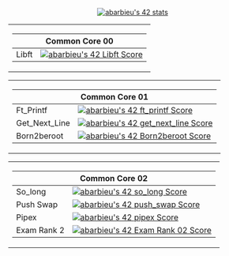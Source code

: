 <p align="center"><a href="https://github.com/JaeSeoKim/badge42"><img src="https://badge42.vercel.app/api/v2/clh7t2y4h006808mgeuk0cyy7/stats?cursusId=21&coalitionId=52" alt="abarbieu's 42 stats" /></a></p>
<table>
        <tbody>
                <tr>
                        <td><table>
        <thead>
        <tr>
          <th colspan="2">Common Core 00</th>
        </tr>
          </thead>
          <tbody>
        <tr>
          <td>Libft</td>
          <td><a href="https://github.com/JaeSeoKim/badge42"><img src="https://badge42.vercel.app/api/v2/clh7t2y4h006808mgeuk0cyy7/project/3053890" alt="abarbieu's 42 Libft Score" /></a></td>
        </tr>
    </tbody>
  </table></td>
                </tr> 
<table>
        <tbody>
                <tr>
                        <td><table>
        <thead>
        <tr>
          <th colspan="2">Common Core 01</th>
        </tr>
          </thead>
          <tbody>
        <tr>
          <td>Ft_Printf</td>
          <td><a href="https://github.com/JaeSeoKim/badge42"><img src="https://badge42.vercel.app/api/v2/clh7t2y4h006808mgeuk0cyy7/project/3072727" alt="abarbieu's 42 ft_printf Score" /></a></td>
        </tr>
        <tr>
          <td>Get_Next_Line</td>
          <td><a href="https://github.com/JaeSeoKim/badge42"><img src="https://badge42.vercel.app/api/v2/clh7t2y4h006808mgeuk0cyy7/project/3072737" alt="abarbieu's 42 get_next_line Score" /></a></td>
        </tr>
        <tr>
          <td>Born2beroot</td>
          <td><a href="https://github.com/JaeSeoKim/badge42"><img src="https://badge42.vercel.app/api/v2/clh7t2y4h006808mgeuk0cyy7/project/3072731" alt="abarbieu's 42 Born2beroot Score" /></a></td>
        </tr>
    </tbody>
  </table>
  </tr>
   <tr>
  <table>
        <tbody>
                <tr>
                        <td><table>
        <thead>
        <tr>
          <th colspan="2">Common Core 02</th>
        </tr>
          </thead>
          <tbody>
        <tr>
          <td>So_long</td>
          <td><a href="https://github.com/JaeSeoKim/badge42"><img src="https://badge42.vercel.app/api/v2/clh7t2y4h006808mgeuk0cyy7/project/3086881" alt="abarbieu's 42 so_long Score" /></a></td>
        </tr>
        <tr>
          <td>Push Swap</td>
          <td><a href="https://github.com/JaeSeoKim/badge42"><img src="https://badge42.vercel.app/api/v2/clh7t2y4h006808mgeuk0cyy7/project/3086885" alt="abarbieu's 42 push_swap Score" /></a></td>
        </tr>
        <tr>
          <td>Pipex</td>
          <td><a <a href="https://github.com/JaeSeoKim/badge42"><img src="https://badge42.vercel.app/api/v2/clh7t2y4h006808mgeuk0cyy7/project/3139170" alt="abarbieu's 42 pipex Score" /></a> </a></td>
        </tr>
        <tr>
          <td>Exam Rank 2</td>
          <td><a <a <a href="https://github.com/JaeSeoKim/badge42"><img src="https://badge42.vercel.app/api/v2/clh7t2y4h006808mgeuk0cyy7/project/3086886" alt="abarbieu's 42 Exam Rank 02 Score" /></a> </a></td>
        </tr>
    </tbody>
  </table></td>
                </tr>
